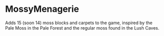 # MossyMenagerie
Adds 15 (soon 14) moss blocks and carpets to the game, inspired by the Pale Moss in the Pale Forest and the regular moss found in the Lush Caves.
